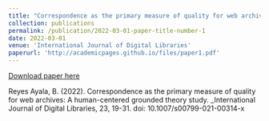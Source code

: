 ```yaml
---
title: "Correspondence as the primary measure of quality for web archives: A human-centered grounded theory study"
collection: publications
permalink: /publication/2022-03-01-paper-title-number-1
date: 2022-03-01
venue: 'International Journal of Digital Libraries'
paperurl: 'http://academicpages.github.io/files/paper1.pdf'
---
```


[Download paper here](http://academicpages.github.io/files/paper1.pdf)

Reyes Ayala, B. (2022). Correspondence as the primary measure of quality for web archives: A
human-centered grounded theory study. _International Journal of Digital Libraries, 23, 19-31. doi:
10.1007/s00799-021-00314-x
